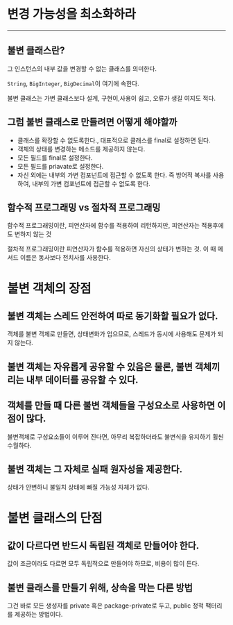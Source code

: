 # 변경 가능성을 최소화하라
---
## 불변 클래스란?
그 인스턴스의 내부 값을 변경할 수 없는 클래스를 의미한다.

`String`, `BigInteger`, `BigDecimal`이 여기에 속한다.

불변 클래스는 가변 클래스보다 설계, 구현이,사용이 쉽고, 오류가 생길 여지도 적다.
## 그럼 불변 클래스로 만들려면 어떻게 해야할까
* 클래스를 확장할 수 없도록한다., 대표적으로 클래스를 final로 설정하면 된다.
* 객체의 상태를 변경하는 메소드를 제공하지 않는다.
* 모든 필드를 final로 설정한다.
* 모든 필드를 priavate로 설정한다.
* 자신 외에는 내부의 가변 컴포넌트에 접근할 수 없도록 한다. 즉 방어적 복사를 사용하여, 내부의 가변 컴포넌트에 접근할 수 없도록 한다.

## 함수적 프로그래밍 vs 절차적 프로그래밍
함수적 프로그래밍이란, 피연산자에 함수를 적용하여 리턴하지만, 피연산자는 적용후에도 변하지 않는 것

절차적 프로그래밍이란 피연산자가 함수를 적용하면 자신의 상태가 변하는 것.
이 때 메서드 이름은 동사보다 전치사를 사용한다.
# 불변 객체의 장점
## 불변 객체는 스레드 안전하여 따로 동기화할 필요가 없다.
객체를 불변 객체로 만들면, 상태변화가 업으므로, 스레드가 동시에 사용해도 문제가 되지 않는다.
## 불변 객체는 자유롭게 공유할 수 있음은 물론, 불변 객체끼리는 내부 데이터를 공유할 수 있다.
## 객체를 만들 때 다른 불변 객체들을 구성요소로 사용하면 이점이 많다.
불변객체로 구성요소들이 이루어 진다면, 아무리 복잡하더라도 불변식을 유지하기 휠씬 수월하다.
## 불변 객체는 그 자체로 실패 원자성을 제공한다.
상태가 안변하니 불일치 상태에 빠질 가능성 자체가 없다.
# 불변 클래스의 단점
## 값이 다르다면 반드시 독립된 객체로 만들어야 한다.
값이 조금이라도 다르면 모두 독립적으로 만들어야 하므로, 비용이 많이 든다.


## 불변 클래스를 만들기 위해, 상속을 막는 다른 방법
그건 바로 모든 생성자를 private 혹은 package-private로 두고,
public 정적 팩터리를 제공하는 방법이다.